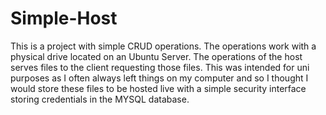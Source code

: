 # Simple-Host
This is a project with simple CRUD operations. The operations work with a physical drive located on an Ubuntu Server. The operations of the host serves files to the client requesting those files. This was intended for uni purposes as I often always left things on my computer and so I thought I would store these files to be hosted live with a simple security interface storing credentials in the MYSQL database.
